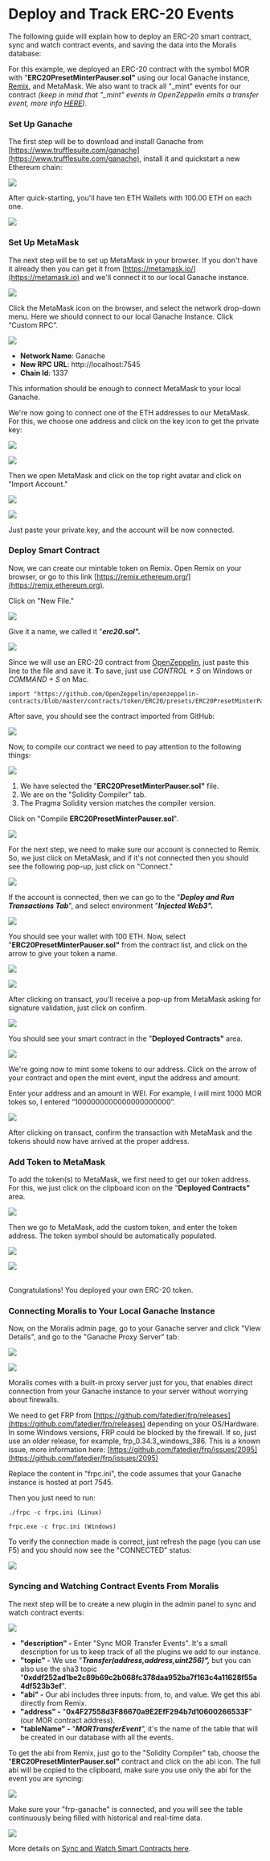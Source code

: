 # Deploy and Track ERC-20 Events

The following guide will explain how to deploy an ERC-20 smart contract, sync and watch contract events, and saving the data into the Moralis database:

For this example, we deployed an ERC-20 contract with the symbol MOR with "**ERC20PresetMinterPauser.sol"** using our local Ganache instance, [Remix](https://remix.ethereum.org), and MetaMask. We also want to track all "\_mint" events for our contract _(keep in mind that "\_mint" events in OpenZeppelin emits a transfer event, more info_ [_HERE_](https://docs.openzeppelin.com/contracts/2.x/api/token/erc20#ERC20-\_mint-address-uint256-)_)._

### Set Up Ganache

The first step will be to download and install Ganache from [https://www.trufflesuite.com/ganache](https://www.trufflesuite.com/ganache), install it and quickstart a new Ethereum chain:

![](<../.gitbook/assets/image (7).png>)

After quick-starting, you'll have ten ETH Wallets with 100.00 ETH on each one.

![](<../.gitbook/assets/image (9).png>)

### Set Up MetaMask

The next step will be to set up MetaMask in your browser. If you don't have it already then you can get it from [https://metamask.io/](https://metamask.io) and we'll connect it to our local Ganache instance.

![](<../.gitbook/assets/image (11).png>)

Click the MetaMask icon on the browser, and select the network drop-down menu. Here we should connect to our local Ganache Instance. Click “Custom RPC”.

![](<../.gitbook/assets/image (12).png>)



* **Network Name**: Ganache
* **New RPC URL**: http://localhost:7545
* **Chain Id**: 1337

This information should be enough to connect MetaMask to your local Ganache.

We're now going to connect one of the ETH addresses to our MetaMask. For this, we choose one address and click on the key icon to get the private key:

![](<../.gitbook/assets/image (17).png>)

![](<../.gitbook/assets/image (18).png>)

Then we open MetaMask and click on the top right avatar and click on "Import Account."

![](<../.gitbook/assets/image (19).png>)

![](<../.gitbook/assets/image (20).png>)

Just paste your private key, and the account will be now connected.

### Deploy Smart Contract

Now, we can create our mintable token on Remix. Open Remix on your browser, or go to this link [https://remix.ethereum.org/](https://remix.ethereum.org).

Click on "New File."

![](<../.gitbook/assets/image (14).png>)

Give it a name, we called it "_**erc20.sol".**_

![](<../.gitbook/assets/image (15).png>)

Since we will use an ERC-20 contract from [OpenZeppelin](https://openzeppelin.com/contracts/), just paste this line to the file and save it. **T**o save, just use _CONTROL + S_ on Windows or _COMMAND + S_ on Mac.

```
import "https://github.com/OpenZeppelin/openzeppelin-contracts/blob/master/contracts/token/ERC20/presets/ERC20PresetMinterPauser.sol";
```

After save, you should see the contract imported from GitHub:

![](<../.gitbook/assets/image (16).png>)

Now, to compile our contract we need to pay attention to the following things:

![](<../.gitbook/assets/image (22).png>)

1. We have selected the "**ERC20PresetMinterPauser.sol"** file.
2. We are on the "Solidity Compiler" tab.
3. The Pragma Solidity version matches the compiler version.

Click on "Compile **ERC20PresetMinterPauser.sol**".

![](<../.gitbook/assets/image (23).png>)

For the next step, we need to make sure our account is connected to Remix. So, we just click on MetaMask, and if it's not connected then you should see the following pop-up, just click on "Connect."

![](<../.gitbook/assets/image (24).png>)

If the account is connected, then we can go to the "_**Deploy and Run Transactions Tab**_", and select environment "_**Injected Web3".**_

![](<../.gitbook/assets/image (25).png>)

You should see your wallet with 100 ETH. Now, select "**ERC20PresetMinterPauser.sol"** from the contract list, and click on the arrow to give your token a name.

![](<../.gitbook/assets/image (26).png>)

![](<../.gitbook/assets/image (27).png>)

After clicking on transact, you'll receive a pop-up from MetaMask asking for signature validation, just click on confirm.

![](<../.gitbook/assets/image (28).png>)

You should see your smart contract in the "**Deployed Contracts"** area.

![](<../.gitbook/assets/image (29).png>)

We're going now to mint some tokens to our address. Click on the arrow of your contract and open the mint event, input the address and amount.

Enter your address and an amount in WEI. For example, I will mint 1000 MOR tokes so, I entered “1000000000000000000000”.

![](<../.gitbook/assets/image (30).png>)

After clicking on transact, confirm the transaction with MetaMask and the tokens should now have arrived at the proper address.&#x20;

### Add Token to MetaMask

To add the token(s) to MetaMask, we first need to get our token address. For this, we just click on the clipboard icon on the "**Deployed Contracts"** area.

![](<../.gitbook/assets/image (31).png>)

Then we go to MetaMask, add the custom token, and enter the token address. The token symbol should be automatically populated.

![](<../.gitbook/assets/image (32).png>)

![](<../.gitbook/assets/image (33).png>)

\
Congratulations! You deployed your own ERC-20 token.

### Connecting Moralis to Your Local Ganache Instance

Now, on the Moralis admin page, go to your Ganache server and click "View Details", and go to the "Ganache Proxy Server" tab:

![](<../.gitbook/assets/image (35).png>)

![](<../.gitbook/assets/image (36).png>)

Moralis comes with a built-in proxy server just for you, that enables direct connection from your Ganache instance to your server without worrying about firewalls.

We need to get FRP from [https://github.com/fatedier/frp/releases](https://github.com/fatedier/frp/releases) depending on your OS/Hardware. In some Windows versions, FRP could be blocked by the firewall. If so, just use an older release, for example, frp\_0.34.3\_windows\_386. This is a known issue, more information here: [https://github.com/fatedier/frp/issues/2095](https://github.com/fatedier/frp/issues/2095)

Replace the content in "frpc.ini", the code assumes that your Ganache instance is hosted at port 7545.

Then you just need to run:

```
./frpc -c frpc.ini (Linux)
```

```
frpc.exe -c frpc.ini (Windows)
```

To verify the connection made is correct, just refresh the page (you can use F5) and you should now see the "CONNECTED" status:

![](<../.gitbook/assets/image (37).png>)

### Syncing and Watching Contract Events From Moralis

The next step will be to crea~~t~~e a new plugin in the admin panel to sync and watch contract events:

![](<../.gitbook/assets/image (5).png>)

* **"description" -** Enter "Sync MOR Transfer Events". It's a small description for us to keep track of all the plugins we add to our instance.
* **"topic" -** We use "_**Transfer(address,address,uint256)",**_ but you can also use the sha3 topic "**0xddf252ad1be2c89b69c2b068fc378daa952ba7f163c4a11628f55a4df523b3ef**".
* **"abi" -** Our abi includes three inputs: from, to, and value. We get this abi directly from Remix.
* **"address" -** "**0x4F27558d3F86670a9E2EfF294b7d10600266533F**" (our MOR contract address).
* **"tableName" -** "_**MORTransferEvent**",_ it's the name of the table that will be created in our database with all the events.

To get the abi from Remix, just go to the "Solidity Compiler" tab, choose the "**ERC20PresetMinterPauser.sol"**  contract and click on the abi icon. The full abi will be copied to the clipboard, make sure you use only the abi for the event you are syncing:

![](<../.gitbook/assets/image (34).png>)

Make sure your "frp-ganache" is connected, and you will see the table continuously being filled with historical and real-time data.

![](<../.gitbook/assets/image (6).png>)

More details on [Sync and Watch Smart Contracts here](https://docs.moralis.io/moralis-server/web3/web3-1#sync-and-watch-contract-events).
